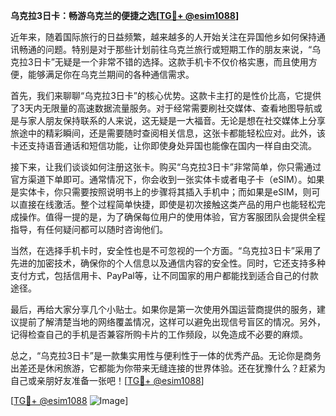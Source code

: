 **乌克拉3日卡：畅游乌克兰的便捷之选[[TG💪+ @esim1088](https://t.me/s/esim1088)]**

近年来，随着国际旅行的日益频繁，越来越多的人开始关注在异国他乡如何保持通讯畅通的问题。特别是对于那些计划前往乌克兰旅行或短期工作的朋友来说，“乌克拉3日卡”无疑是一个非常不错的选择。这款手机卡不仅价格实惠，而且使用方便，能够满足你在乌克兰期间的各种通信需求。

首先，我们来聊聊“乌克拉3日卡”的核心优势。这款卡主打的是性价比高，它提供了3天内无限量的高速数据流量服务。对于经常需要刷社交媒体、查看地图导航或是与家人朋友保持联系的人来说，这无疑是一大福音。无论是想在社交媒体上分享旅途中的精彩瞬间，还是需要随时查阅相关信息，这张卡都能轻松应对。此外，该卡还支持语音通话和短信功能，让你即使身处异国也能像在国内一样自由交流。

接下来，让我们谈谈如何注册这张卡。购买“乌克拉3日卡”非常简单，你只需通过官方渠道下单即可。通常情况下，你会收到一张实体卡或者电子卡（eSIM）。如果是实体卡，你只需要按照说明书上的步骤将其插入手机中；而如果是eSIM，则可以直接在线激活。整个过程简单快捷，即使是初次接触这类产品的用户也能轻松完成操作。值得一提的是，为了确保每位用户的使用体验，官方客服团队会提供全程指导，有任何疑问都可以随时咨询他们。

当然，在选择手机卡时，安全性也是不可忽视的一个方面。“乌克拉3日卡”采用了先进的加密技术，确保你的个人信息以及通信内容的安全性。同时，它还支持多种支付方式，包括信用卡、PayPal等，让不同国家的用户都能找到适合自己的付款途径。

最后，再给大家分享几个小贴士。如果你是第一次使用外国运营商提供的服务，建议提前了解清楚当地的网络覆盖情况，这样可以避免出现信号盲区的情况。另外，记得检查自己的手机是否兼容所购卡片的工作频段，以免造成不必要的麻烦。

总之，“乌克拉3日卡”是一款集实用性与便利性于一体的优秀产品。无论你是商务出差还是休闲旅游，它都能为你带来无缝连接的世界体验。还在犹豫什么？赶紧为自己或亲朋好友准备一张吧！[[TG💪+ @esim1088](https://t.me/s/esim1088)]

[[TG💪+ @esim1088](https://t.me/s/esim1088) ![Image](https://i.postimg.cc/4NQfJmqS/Snipaste-2025-05-13-00-14-12.png)]